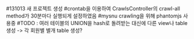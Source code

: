 #131013 새 프로젝트 생성
#crontab을 이용하여 CrawlsController의 crawl-all method가 30분마다 실행되게 설정하였음
#mysnu crawling을 위해 phantomjs 사용중
#TODO : 여러 테이블의 UNION을 hash로 돌려받는 대신에 다른 view나 table 생성 -> 각 회원별 별개 table 생성?
